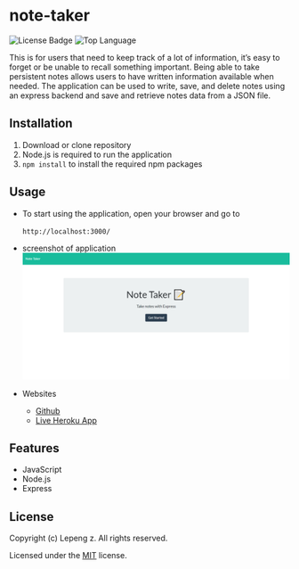 # note-taker

![License Badge](https://img.shields.io/github/license/goforward-z/note-taker) ![Top Language](https://img.shields.io/github/languages/top/goforward-z/note-taker)

This is for users that need to keep track of a lot of information, it’s easy to forget or be unable to recall something important. Being able to take persistent notes allows users to have written information available when needed. The application can be used to write, save, and delete notes using an express backend and save and retrieve notes data from a JSON file.

## Installation

1. Download or clone repository
2. Node.js is required to run the application
3. `npm install` to install the required npm packages

## Usage

* To start using the application, open your browser and go to
  
  `http://localhost:3000/`

* screenshot of application
![](./public/assets/note-taker.png)

* Websites
  * [Github](https://github.com/goforward-z/note-taker.git)
  * [Live Heroku App](https://tragically-zed-54086.herokuapp.com/)

## Features

* JavaScript
* Node.js
* Express

## License

  Copyright (c) Lepeng z. All rights reserved.
  
  Licensed under the [MIT](LICENSE) license.
  
